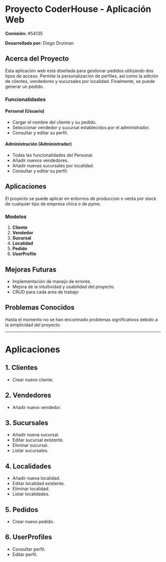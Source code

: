 # Proyecto CoderHouse - Aplicación Web

**Comisión:** #54135

**Desarrollado por:** Diego Drutman

## Acerca del Proyecto

Esta aplicación web está diseñada para gestionar pedidos utilizando dos tipos de acceso. Permite la personalización de perfiles, así como la adición de clientes, vendedores y sucursales por localidad. Finalmente, se puede generar un pedido. 

### Funcionalidades

#### Personal (Usuario)
- Cargar el nombre del cliente y su pedido.
- Seleccionar vendedor y sucursal establecidos por el administrador.
- Consultar y editar su perfil.

#### Administración (Administrador)
- Todas las funcionalidades del Personal.
- Añadir nuevos vendedores.
- Añadir nuevas sucursales por localidad.
- Consultar y editar su perfil.

## Aplicaciones

El proyecto se puede aplicar en entornos de produccion o venta por stock de cualquier tipo de empresa chica o de pyme.

### Modelos

1. **Cliente**
2. **Vendedor**
3. **Sucursal**
4. **Localidad**
5. **Pedido**
6. **UserProfile**

## Mejoras Futuras

- Implementación de manejo de errores.
- Mejora de la intuitividad y usabilidad del proyecto.
- CRUD para cada area de trabajo

## Problemas Conocidos

Hasta el momento no se han encontrado problemas significativos debido a la simplicidad del proyecto.

---

# Aplicaciones

## 1. Clientes

- Crear nuevo cliente.

## 2. Vendedores

- Añadir nuevo vendedor.

## 3. Sucursales

- Añadir nueva sucursal.
- Editar sucursal existente.
- Eliminar sucursal.
- Listar sucursales.

## 4. Localidades

- Añadir nueva localidad.
- Editar localidad existente.
- Eliminar localidad.
- Listar localidades.

## 5. Pedidos

- Crear nuevo pedido.

## 6. UserProfiles

- Consultar perfil.
- Editar perfil.
